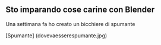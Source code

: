 
## Sto imparando cose carine con Blender

Una settimana fa ho creato un bicchiere di spumante

[Spumante] (dovevaesserespumante.jpg)